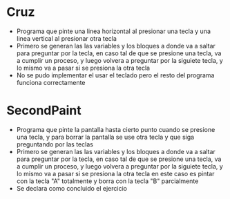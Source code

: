# Cruz

* Programa que pinte una linea horizontal al presionar una tecla y una linea vertical al presionar otra tecla
* Primero se generan las las variables y los bloques a donde va a saltar para preguntar por la tecla, en caso tal de que se presione una tecla, va a cumplir un proceso, y luego volvera a preguntar por la siguiete tecla, y lo mismo va a pasar si se presiona la otra tecla
* No se pudo implementar el usar el teclado pero el resto del programa funciona correctamente

# SecondPaint

* Programa que pinte la pantalla hasta cierto punto cuando se presione una tecla, y para borrar la pantalla se use otra tecla  y que siga preguntando por las teclas
* Primero se generan las las variables y los bloques a donde va a saltar para preguntar por la tecla, en caso tal de que se presione una tecla, va a cumplir un proceso, y luego volvera a preguntar por la siguiete tecla, y lo mismo va a pasar si se presiona la otra tecla en este caso es pintar con la tecla "A" totalmente y borra con la tecla "B" parcialmente
* Se declara como concluido el ejercicio
